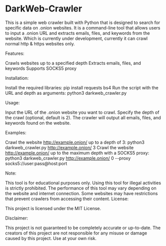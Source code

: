 # DarkWeb-Crawler
This is a simple web crawler built with Python that is designed to search for specific data on .onion websites. It is a command-line tool that allows users to input a .onion URL and extracts emails, files, and keywords from the website. Which is currently under development, currently it can crawl normal http & https websites only.

Features:

Crawls websites up to a specified depth
Extracts emails, files, and keywords
Supports SOCKS5 proxy

Installation:

Install the required libraries: pip install requests bs4
Run the script with the URL and depth as arguments: python3 darkweb_crawler.py <URL> <DEPTH>

Usage:

Input the URL of the .onion website you want to crawl.
Specify the depth of the crawl (optional, default is 2).
The crawler will output all emails, files, and keywords found on the website.

Examples:

Crawl the website http://example.onion/ up to a depth of 3: python3 darkweb_crawler.py http://example.onion/ 3
Crawl the website http://example.onion/ up to the maximum depth with a SOCKS5 proxy: python3 darkweb_crawler.py http://example.onion/ 0 --proxy socks5://user:pass@host:port

Note:

This tool is for educational purposes only.
Using this tool for illegal activities is strictly prohibited.
The performance of this tool may vary depending on the website and internet connection.
Some websites may have restrictions that prevent crawlers from accessing their content.
License:

This project is licensed under the MIT License.

Disclaimer:

This project is not guaranteed to be completely accurate or up-to-date. The creators of this project are not responsible for any misuse or damage caused by this project. Use at your own risk.

